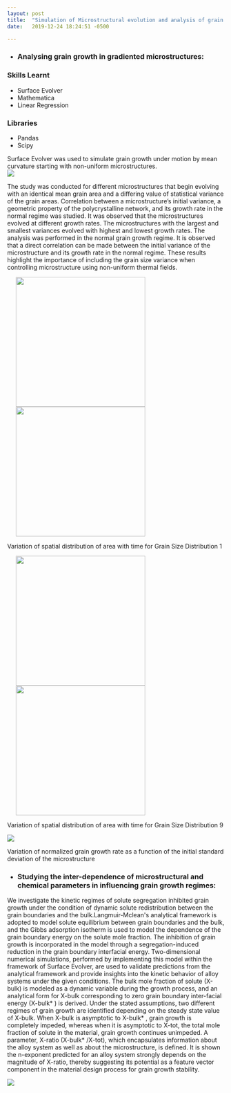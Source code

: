 ```yaml
---
layout: post
title:  "Simulation of Microstructural evolution and analysis of grain growth kinetics"
date:   2019-12-24 18:24:51 -0500

---
```


* ### Analysing grain growth in gradiented microstructures: 

### Skills Learnt

* Surface Evolver
* Mathematica
* Linear Regression

### Libraries 

* Pandas
* Scipy


Surface Evolver was used to simulate grain growth under motion
by mean curvature starting with non-uniform microstructures. <img src = "{{site.url}}/assets/images/gradients.png" style="display: block; margin: auto;" />

The study was conducted for different microstructures that begin evolving with an identical mean grain area and a differing value of statistical variance of the grain areas. Correlation between a microstructure’s initial variance, a geometric property of the polycrystalline network, and its growth rate in the normal regime was studied. It was observed that the microstructures evolved at different growth rates. The microstructures with the largest and smallest variances evolved with highest and
lowest growth rates. The analysis was performed in the normal grain growth regime. It is observed that a direct correlation can be made between the initial variance of the microstructure and its growth rate in the normal regime. These results highlight the importance of including the grain size variance when controlling microstructure using non-uniform thermal fields.


<img src = "{{site.url}}/assets/images/GSD1_area_xc.gif" hspace="20" height="300" width="300" />
<img src = "{{site.url}}/assets/images/GSD1_subarea_xc.gif" hspace="20" height="300" width="300" />

   Variation of spatial distribution of area with time for Grain Size Distribution 1

<img src = "{{site.url}}/assets/images/GSD9_area_xc.gif" hspace="20" height="300" width="300" />
<img src = "{{site.url}}/assets/images/GSD9_subarea_xc.gif" hspace="20" height="300" width="300" />

  Variation of spatial distribution of area with time for Grain Size Distribution 9


<img src = "{{site.url}}/assets/images/SDvsK1-4.png" style="display: block; margin: auto;"/>

  Variation of normalized grain growth rate as a function of the initial standard deviation of the microstructure

* ### Studying the inter-dependence of microstructural and chemical parameters in influencing grain growth regimes: 
We investigate the kinetic regimes of solute segregation inhibited grain growth under the condition of dynamic solute redistribution between the grain boundaries and the bulk.Langmuir-Mclean's analytical framework is adopted to model solute equilibrium between grain boundaries and the bulk, and the Gibbs adsorption isotherm is used to model the dependence of the grain boundary energy on the solute mole fraction. The inhibition of grain growth is incorporated in the model through a segregation-induced reduction in the grain boundary interfacial energy. Two-dimensional numerical simulations, performed by implementing this model within the framework of Surface Evolver, are used to validate predictions from the analytical framework and provide insights into the kinetic behavior of alloy systems under the given conditions. The bulk mole fraction of solute (X-bulk) is modeled as a dynamic variable during the growth process, and an analytical form for X-bulk corresponding to zero grain boundary inter-facial energy (X-bulk* ) is derived. Under the stated assumptions, two different regimes of grain growth are identified depending on the steady state value of X-bulk. When X-bulk is asymptotic to X-bulk* , grain growth is completely impeded, whereas when it is asymptotic to X-tot, the total mole fraction of solute in the material, grain growth continues unimpeded. A parameter, X-ratio (X-bulk* /X-tot), which encapsulates information about the alloy system as well as about the microstructure, is defined. It is shown the n-exponent predicted for an alloy system strongly depends on the magnitude of X-ratio, thereby suggesting its potential as a feature vector component in the material design process for grain growth stability.

<img src = "{{site.url}}/assets/images/Regime-Summary.png" style="display: block; margin: auto;" />

